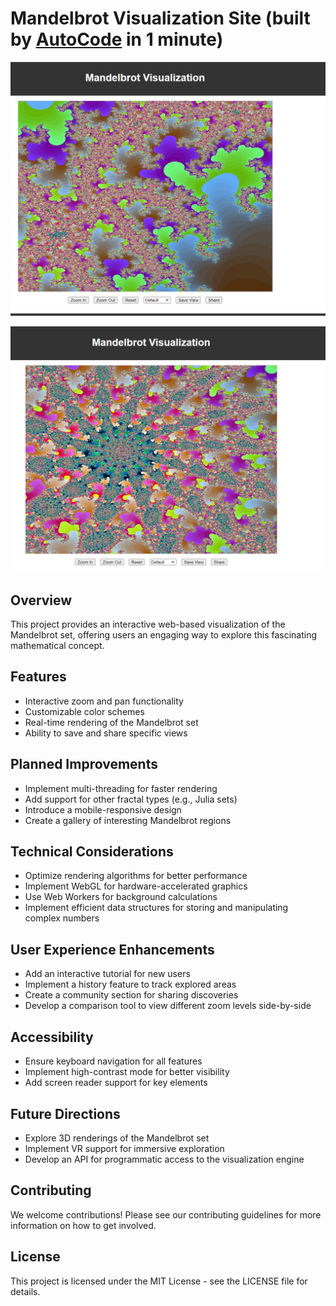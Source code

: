 # Mandelbrot Visualization Site (built by [AutoCode](https://autocode.work) in 1 minute)

![alt text](image.png)

![alt text](image-1.png)    

## Overview
This project provides an interactive web-based visualization of the Mandelbrot set, offering users an engaging way to explore this fascinating mathematical concept.

## Features
- Interactive zoom and pan functionality
- Customizable color schemes
- Real-time rendering of the Mandelbrot set
- Ability to save and share specific views

## Planned Improvements
- Implement multi-threading for faster rendering
- Add support for other fractal types (e.g., Julia sets)
- Introduce a mobile-responsive design
- Create a gallery of interesting Mandelbrot regions

## Technical Considerations
- Optimize rendering algorithms for better performance
- Implement WebGL for hardware-accelerated graphics
- Use Web Workers for background calculations
- Implement efficient data structures for storing and manipulating complex numbers

## User Experience Enhancements
- Add an interactive tutorial for new users
- Implement a history feature to track explored areas
- Create a community section for sharing discoveries
- Develop a comparison tool to view different zoom levels side-by-side

## Accessibility
- Ensure keyboard navigation for all features
- Implement high-contrast mode for better visibility
- Add screen reader support for key elements

## Future Directions
- Explore 3D renderings of the Mandelbrot set
- Implement VR support for immersive exploration
- Develop an API for programmatic access to the visualization engine

## Contributing
We welcome contributions! Please see our contributing guidelines for more information on how to get involved.

## License
This project is licensed under the MIT License - see the LICENSE file for details.